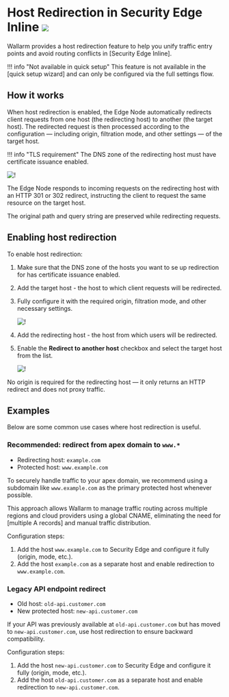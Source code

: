 # Host Redirection in Security Edge Inline <a href="../../../../about-wallarm/subscription-plans/#security-edge-paid-plan"><img src="../../../../images/security-edge-tag.svg" style="border: none;"></a>

Wallarm provides a host redirection feature to help you unify traffic entry points and avoid routing conflicts in [Security Edge Inline].

!!! info "Not available in quick setup"
    This feature is not available in the [quick setup wizard] and can only be configured via the full settings flow.

## How it works

When host redirection is enabled, the Edge Node automatically redirects client requests from one host (the redirecting host) to another (the target host). The redirected request is then processed according to the configuration — including origin, filtration mode, and other settings — of the target host.

!!! info "TLS requirement"
    The DNS zone of the redirecting host must have certificate issuance enabled.

![!](../../../images/waf-installation/security-edge/inline/host-redirection.png)

The Edge Node responds to incoming requests on the redirecting host with an HTTP 301 or 302 redirect, instructing the client to request the same resource on the target host.

The original path and query string are preserved while redirecting requests.

## Enabling host redirection

To enable host redirection:

1. Make sure that the DNS zone of the hosts you want to se up redirection for has certificate issuance enabled.
1. Add the target host - the host to which client requests will be redirected.
1. Fully configure it with the required origin, filtration mode, and other necessary settings.

    ![!](../../../images/waf-installation/security-edge/inline/redirect-target-host.png)
1. Add the redirecting host - the host from which users will be redirected.
1. Enable the **Redirect to another host** checkbox and select the target host from the list.

    ![!](../../../images/waf-installation/security-edge/inline/redirecting-host.png)

No origin is required for the redirecting host — it only returns an HTTP redirect and does not proxy traffic.

## Examples

Below are some common use cases where host redirection is useful.

### Recommended: redirect from apex domain to `www.*`

* Redirecting host: `example.com`
* Protected host: `www.example.com`

To securely handle traffic to your apex domain, we recommend using a subdomain like `www.example.com` as the primary protected host whenever possible.

This approach allows Wallarm to manage traffic routing across multiple regions and cloud providers using a global CNAME, eliminating the need for [multiple A records] and manual traffic distribution.

Configuration steps:

1. Add the host `www.example.com` to Security Edge and configure it fully (origin, mode, etc.).
1. Add the host `example.com` as a separate host and enable redirection to `www.example.com`.

### Legacy API endpoint redirect

* Old host: `old-api.customer.com`
* New protected host: `new-api.customer.com`

If your API was previously available at `old-api.customer.com` but has moved to `new-api.customer.com`, use host redirection to ensure backward compatibility.

Configuration steps:

1. Add the host `new-api.customer.com` to Security Edge and configure it fully (origin, mode, etc.).
1. Add the host `old-api.customer.com` as a separate host and enable redirection to `new-api.customer.com`.

